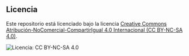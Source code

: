 
## Licencia

Este repositorio está licenciado bajo la licencia [Creative Commons Atribución-NoComercial-CompartirIgual 4.0 Internacional (CC BY-NC-SA 4.0)](https://creativecommons.org/licenses/by-nc-sa/4.0/).

![Licencia: CC BY-NC-SA 4.0](https://img.shields.io/badge/Licencia-CC%20BY--NC--SA%204.0-lightgrey.svg)
